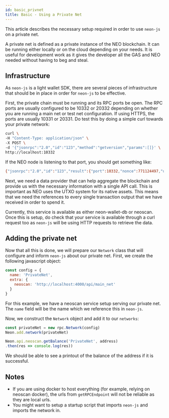 ```yaml
---
id: basic_privnet
title: Basic - Using a Private Net
---
```


This article describes the necessary setup required in order to use `neon-js` on a private net.

A private net is defined as a private instance of the NEO blockchain. It can be running either locally or on the cloud depending on your needs. It is useful for development work as it gives the developer all the GAS and NEO needed without having to beg and steal.

## Infrastructure

As `neon-js` is a light wallet SDK, there are several pieces of infrastructure that should be in place in order for `neon-js` to be effective.

First, the private chain must be running and its RPC ports be open. The RPC ports are usually configured to be 10332 or 20332 depending on whether you are running a main net or test net configuration. If using HTTPS, the ports are usually 10331 or 20331. Do test this by doing a simple curl towards your private network:

```sh
curl \
-H "Content-Type: application/json" \
-X POST \
-d '{"jsonrpc":"2.0","id":"123","method":"getversion","params":[]}' \
http://localhost:10332
```
If the NEO node is listening to that port, you should get something like:

```sh
{"jsonrpc":"2.0","id":"123","result":{"port":10332,"nonce":771124497,"useragent":"\/NEO:2.7.3\/"}}
```

Next, we need a data provider that can help aggregate the blockchain and provide us with the necessary information with a single API call. This is important as NEO uses the UTXO system for its native assets. This means that we need the references to every single transaction output that we have received in order to spend it.

Currently, this service is available as either neon-wallet-db or neoscan. Once this is setup, do check that your service is available through a curl request too as `neon-js` will be using HTTP requests to retrieve the data.

## Adding the private net

Now that all this is done, we will prepare our `Network` class that will configure and inform `neon-js` about our private net. First, we create the following javascript object:

```js
const config = {
  name: 'PrivateNet',
  extra: {
    neoscan: 'http://localhost:4000/api/main_net'
  }
}
```
For this example, we have a neoscan service setup serving our private net. The `name` field will be the name which we reference this in `neon-js`.

Now, we construct the `Network` object and add it to our `networks`:

```js
const privateNet = new rpc.Network(config)
Neon.add.network(privateNet)

Neon.api.neoscan.getBalance('PrivateNet', address)
.then(res => console.log(res))
```

We should be able to see a printout of the balance of the address if it is successful.

## Notes

- If you are using docker to host everything (for example, relying on neoscan docker), the urls from `getRPCEndpoint` will not be reliable as they are local urls.
- You might want to setup a startup script that imports `neon-js` and imports the network in.
